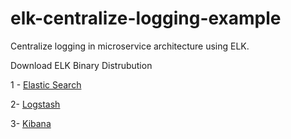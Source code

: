 # elk-centralize-logging-example
Centralize logging in microservice architecture using ELK.

Download ELK Binary Distrubution

1 - [Elastic Search](https://www.elastic.co/downloads/elasticsearch)

2- [Logstash](https://www.elastic.co/downloads/logstash)

3- [Kibana](https://www.elastic.co/downloads/kibana)
